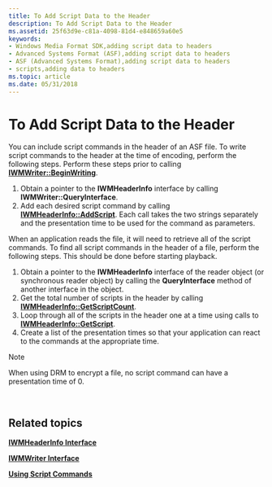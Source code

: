 ```yaml
---
title: To Add Script Data to the Header
description: To Add Script Data to the Header
ms.assetid: 25f63d9e-c81a-4098-81d4-e848659a60e5
keywords:
- Windows Media Format SDK,adding script data to headers
- Advanced Systems Format (ASF),adding script data to headers
- ASF (Advanced Systems Format),adding script data to headers
- scripts,adding data to headers
ms.topic: article
ms.date: 05/31/2018
---
```


# To Add Script Data to the Header

You can include script commands in the header of an ASF file. To write script commands to the header at the time of encoding, perform the following steps. Perform these steps prior to calling [**IWMWriter::BeginWriting**](/previous-versions/windows/desktop/api/Wmsdkidl/nf-wmsdkidl-iwmwriter-beginwriting).

1.  Obtain a pointer to the **IWMHeaderInfo** interface by calling **IWMWriter::QueryInterface**.
2.  Add each desired script command by calling [**IWMHeaderInfo::AddScript**](/previous-versions/windows/desktop/api/Wmsdkidl/nf-wmsdkidl-iwmheaderinfo-addscript). Each call takes the two strings separately and the presentation time to be used for the command as parameters.

When an application reads the file, it will need to retrieve all of the script commands. To find all script commands in the header of a file, perform the following steps. This should be done before starting playback.

1.  Obtain a pointer to the **IWMHeaderInfo** interface of the reader object (or synchronous reader object) by calling the **QueryInterface** method of another interface in the object.
2.  Get the total number of scripts in the header by calling [**IWMHeaderInfo::GetScriptCount**](/previous-versions/previous-versions/windows/desktop/api/Wmsdkidl/nf-wmsdkidl-iwmheaderinfo-getscriptcount).
3.  Loop through all of the scripts in the header one at a time using calls to [**IWMHeaderInfo::GetScript**](/previous-versions/windows/desktop/api/Wmsdkidl/nf-wmsdkidl-iwmheaderinfo-getscript).
4.  Create a list of the presentation times so that your application can react to the commands at the appropriate time.

> [!Note]  
> When using DRM to encrypt a file, no script command can have a presentation time of 0.

 

## Related topics

<dl> <dt>

[**IWMHeaderInfo Interface**](/previous-versions/windows/desktop/api/wmsdkidl/nn-wmsdkidl-iwmheaderinfo)
</dt> <dt>

[**IWMWriter Interface**](/previous-versions/windows/desktop/api/wmsdkidl/nn-wmsdkidl-iwmwriter)
</dt> <dt>

[**Using Script Commands**](using-script-commands.md)
</dt> </dl>

 

 




